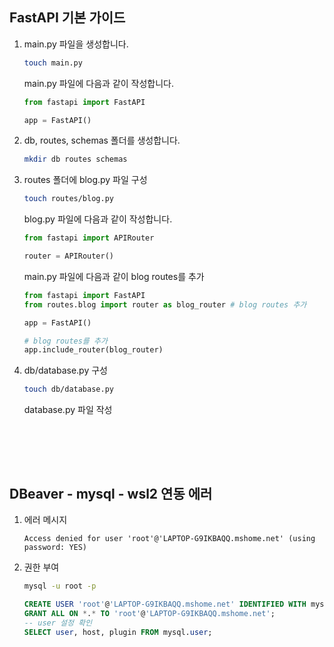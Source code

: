 ## FastAPI 기본 가이드
1. main.py 파일을 생성합니다.
    ```bash
    touch main.py
    ```
    main.py 파일에 다음과 같이 작성합니다.
    ```python
    from fastapi import FastAPI

    app = FastAPI()
    ```

2. db, routes, schemas 폴더를 생성합니다.
    ```bash
    mkdir db routes schemas
    ```

3. routes 폴더에 blog.py 파일 구성
    ```bash
    touch routes/blog.py
    ```
    blog.py 파일에 다음과 같이 작성합니다.
    ```python
    from fastapi import APIRouter

    router = APIRouter()
    ```

    main.py 파일에 다음과 같이 blog routes를 추가
    ```python
    from fastapi import FastAPI
    from routes.blog import router as blog_router # blog routes 추가

    app = FastAPI()

    # blog routes를 추가
    app.include_router(blog_router)
    ```

4. db/database.py 구성
    ```bash
    touch db/database.py
    ```
    database.py 파일 작성
    ```python


</br>
</br>
</br>

## DBeaver - mysql - wsl2 연동 에러
1. 에러 메시지
    ```
    Access denied for user 'root'@'LAPTOP-G9IKBAQQ.mshome.net' (using password: YES)
    ```

2. 권한 부여
    ```bash
    mysql -u root -p
    ```
    ```sql
    CREATE USER 'root'@'LAPTOP-G9IKBAQQ.mshome.net' IDENTIFIED WITH mysql_native_password BY 'root1234';
    GRANT ALL ON *.* TO 'root'@'LAPTOP-G9IKBAQQ.mshome.net';
    -- user 설정 확인
    SELECT user, host, plugin FROM mysql.user;
    ```